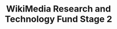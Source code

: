 ---
layout: default
associated_platform: WikiMedia Foundation
cost_to_access: 300
country: United States of America
fields_included:
- biomedical sciences
- electronics
- arts
last_edit: '2022-07-18T03:33:44.000Z'
location: https://meta.wikimedia.org/wiki/Grants:Programs/Wikimedia_Research_%26_Technology_Fund
number_of_records: '100000'
point_of_contact: Benjamin Mako Hill
shortname: wmf_research_tech
still_active?: true
terms_of_use: license details
title: WikiMedia Research and Technology Fund Stage 2
uuid: recXlZLcyPqsq5UN6
---